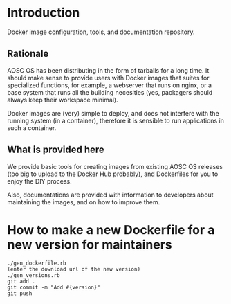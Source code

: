 # Introduction

Docker image configuration, tools, and documentation repository.

## Rationale

AOSC OS has been distributing in the form of tarballs for a long time. It should make sense to provide
users with Docker images that suites for specialized functions, for example, a webserver that runs on
nginx, or a base system that runs all the building necesities (yes, packagers should always keep their
workspace minimal).

Docker images are (very) simple to deploy, and does not interfere with the running system (in a container),
therefore it is sensible to run applications in such a container.

## What is provided here

We provide basic tools for creating images from existing AOSC OS releases (too big to upload to the
Docker Hub probably), and Dockerfiles for you to enjoy the DIY process.

Also, documentations are provided with information to developers about maintaining the images, and
on how to improve them.

# How to make a new Dockerfile for a new version for maintainers
```
./gen_dockerfile.rb
(enter the download url of the new version)
./gen_versions.rb
git add .
git commit -m "Add #{version}"
git push
```
